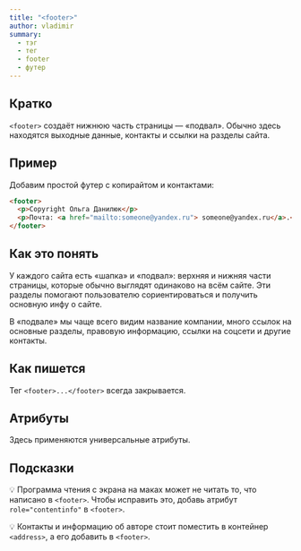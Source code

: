 ```yaml
---
title: "<footer>"
author: vladimir
summary:
  - тэг
  - тег
  - footer
  - футер
---
```


## Кратко

`<footer>` создаёт нижнюю часть страницы — «подвал». Обычно здесь находятся выходные данные, контакты и ссылки на разделы сайта.

## Пример

Добавим простой футер с копирайтом и контактами:

```html
<footer>
  <p>Copyright Ольга Данилюк</p>
  <p>Почта: <a href="mailto:someone@yandex.ru"> someone@yandex.ru</a>.</p>
</footer>
```

## Как это понять

У каждого сайта есть «шапка» и «подвал»: верхняя и нижняя части страницы, которые обычно выглядят одинаково на всём сайте. Эти разделы помогают пользователю сориентироваться и получить основную инфу о сайте.

В «подвале» мы чаще всего видим название компании, много ссылок на основные разделы, правовую информацию, ссылки на соцсети и другие контакты.

## Как пишется

Тег `<footer>...</footer>` всегда закрывается.

## Атрибуты

Здесь применяются универсальные атрибуты.

## Подсказки

💡 Программа чтения с экрана на маках может не читать то, что написано в `<footer>`. Чтобы исправить это, добавь атрибут `role="contentinfo"` в `<footer>`.

💡 Контакты и информацию об авторе стоит поместить в контейнер `<address>`, а его добавить в `<footer>`.

